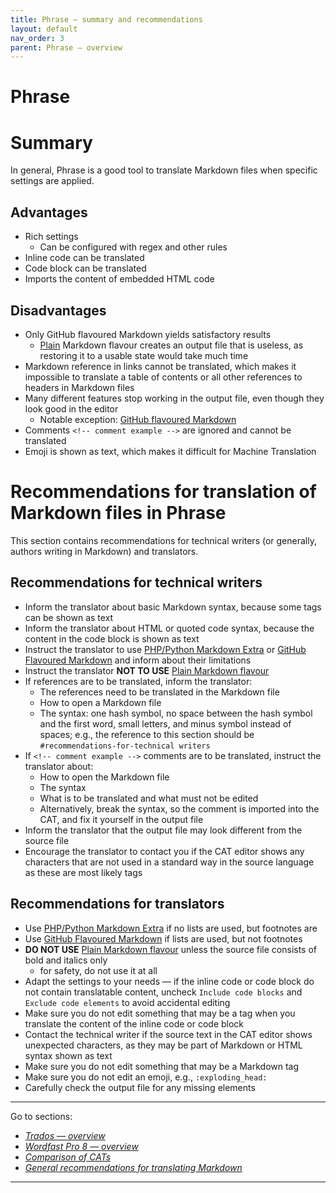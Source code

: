 ```yaml
---
title: Phrase — summary and recommendations
layout: default
nav_order: 3
parent: Phrase — overview
---
```

Phrase
===

# Summary

In general, Phrase is a good tool to translate Markdown files when specific settings are applied.

## Advantages

- Rich settings
	- Can be configured with regex and other rules
- Inline code can be translated
- Code block can be translated
- Imports the content of embedded HTML code

## Disadvantages

- Only GitHub flavoured Markdown yields satisfactory results
	- [Plain](phrase-02-results.md#settings-Plain) Markdown flavour creates an output file that is useless, as restoring it to a usable state would take much time
- Markdown reference in links cannot be translated, which makes it impossible to translate a table of contents or all other references to headers in Markdown files
- Many different features stop working in the output file, even though they look good in the editor
	- Notable exception: [GitHub flavoured Markdown](phrase-02-results.md#github-flavored-markdown)
- Comments `<!-- comment example -->` are ignored and cannot be translated
- Emoji is shown as text, which makes it difficult for Machine Translation

# Recommendations for translation of Markdown files in Phrase

This section contains recommendations for technical writers (or generally, authors writing in Markdown) and translators.

## Recommendations for technical writers

- Inform the translator about basic Markdown syntax, because some tags can be shown as text
- Inform the translator about HTML or quoted code syntax, because the content in the code block is shown as text
- Instruct the translator to use [PHP/Python Markdown Extra](phrase-02-results.md#php**&#47;**python-markdown-extra) or [GitHub Flavoured Markdown](phrase-02-results.md#GitHub-flavored-markdown) and inform about their limitations
- Instruct the translator **NOT TO USE** [Plain Markdown flavour](phrase-02-results.md#settings-Plain) 
- If references are to be translated, inform the translator:
	- The references need to be translated in the Markdown file
	- How to open a Markdown file
	- The syntax: one hash symbol, no space between the hash symbol and the first word, small letters, and minus symbol instead of spaces; e.g., the reference to this section should be `#recommendations-for-technical writers`
- If `<!-- comment example -->` comments are to be translated, instruct the translator about:
	- How to open the Markdown file
	- The syntax
	- What is to be translated and what must not be edited
	- Alternatively, break the syntax, so the comment is imported into the CAT, and fix it yourself in the output file
- Inform the translator that the output file may look different from the source file
- Encourage the translator to contact you if the CAT editor shows any characters that are not used in a standard way in the source language as these are most likely tags

## Recommendations for translators

- Use [PHP/Python Markdown Extra](phrase-02-results.md#php**&#47;**python-markdown-extra) if no lists are used, but footnotes are
- Use [GitHub Flavoured Markdown](phrase-02-results.md#GitHub-flavored-markdown) if lists are used, but not footnotes
- **DO NOT USE** [Plain Markdown flavour](phrase-02-results.md#settings-Plain) unless the source file consists of bold and italics only
	- for safety, do not use it at all
- Adapt the settings to your needs — if the inline code or code block do not contain translatable content, uncheck `Include code blocks` and `Exclude code elements` to avoid accidental editing
- Make sure you do not edit something that may be a tag when you translate the content of the inline code or code block
- Contact the technical writer if the source text in the CAT editor shows unexpected characters, as they may be part of Markdown or HTML syntax shown as text
- Make sure you do not edit something that may be a Markdown tag
- Make sure you do not edit an emoji, e.g., `:exploding_head:`
- Carefully check the output file for any missing elements

---

Go to sections:
- [*Trados — overview*](trados-00-overview)
- [*Wordfast Pro 8 — overview*](wordfast-00-overview)
- [*Comparison of CATs*](top-comparison)
- [*General recommendations for translating Markdown*](top-general-rec)

---